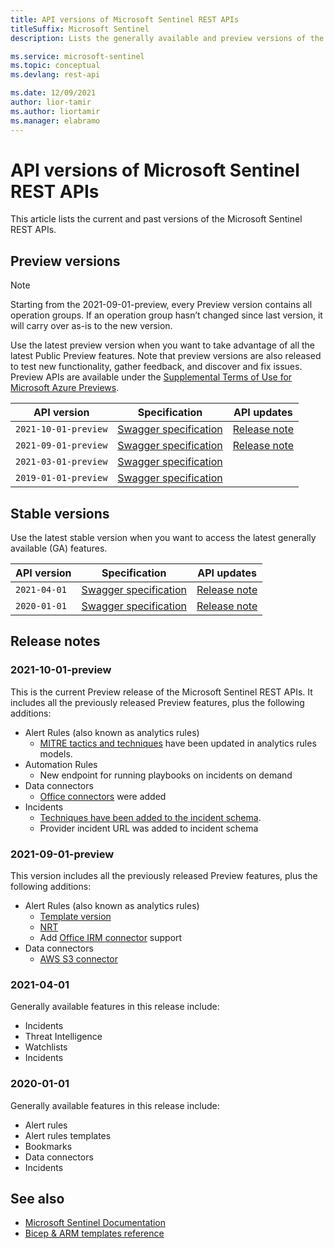 ```yaml
---
title: API versions of Microsoft Sentinel REST APIs 
titleSuffix: Microsoft Sentinel
description: Lists the generally available and preview versions of the Microsoft Sentinel REST APIs.

ms.service: microsoft-sentinel
ms.topic: conceptual
ms.devlang: rest-api

ms.date: 12/09/2021
author: lior-tamir
ms.author: liortamir
ms.manager: elabramo
---
```


# API versions of Microsoft Sentinel REST APIs

This article lists the current and past versions of the Microsoft Sentinel REST APIs.

## Preview versions

> [!Note] 
> Starting from the 2021-09-01-preview, every Preview version contains all operation groups. If an operation group hasn’t changed since last version, it will carry over as-is to the new version.

Use the latest preview version when you want to take advantage of all the latest Public Preview features. Note that preview versions are also released to test new functionality, gather feedback, and discover and fix issues. Preview APIs are available under the [Supplemental Terms of Use for Microsoft Azure Previews](https://azure.microsoft.com/support/legal/preview-supplemental-terms/).


| API version | Specification | API updates |
|-------------|---------------|-------------|
| `2021-10-01-preview`  | [Swagger specification](https://github.com/Azure/azure-rest-api-specs/tree/main/specification/securityinsights/resource-manager/Microsoft.SecurityInsights/preview/2021-10-01-preview) | [Release note](#2021-10-01-preview) |
| `2021-09-01-preview`  | [Swagger specification](https://github.com/Azure/azure-rest-api-specs/tree/main/specification/securityinsights/resource-manager/Microsoft.SecurityInsights/preview/2021-09-01-preview) | [Release note](#2021-09-01-preview) |
| `2021-03-01-preview` | [Swagger specification](https://github.com/Azure/azure-rest-api-specs/tree/main/specification/securityinsights/resource-manager/Microsoft.SecurityInsights/preview/2021-03-01-preview) |
| `2019-01-01-preview` | [Swagger specification](https://github.com/Azure/azure-rest-api-specs/tree/main/specification/securityinsights/resource-manager/Microsoft.SecurityInsights/preview/2019-01-01-preview) |

## Stable versions

Use the latest stable version when you want to access the latest generally available (GA) features.

| API version | Specification | API updates |
|-------------|---------------|-------------|
| `2021-04-01` | [Swagger specification](https://github.com/Azure/azure-rest-api-specs/tree/main/specification/securityinsights/resource-manager/Microsoft.SecurityInsights/stable/2021-04-01) | [Release note](#2021-04-01) |
| `2020-01-01` | [Swagger specification](https://github.com/Azure/azure-rest-api-specs/tree/main/specification/securityinsights/resource-manager/Microsoft.SecurityInsights/stable/2020-01-01) | [Release note](#2020-01-01) |


## Release notes
<a name="2021-10-01-preview"></a>

### 2021-10-01-preview

This is the current Preview release of the Microsoft Sentinel REST APIs. It includes all the previously released Preview features, plus the following additions:

+ Alert Rules (also known as analytics rules)
  + [MITRE tactics and techniques](/azure/sentinel/whats-new#support-for-mitre-attck-techniques-public-preview) have been updated in analytics rules models.
+ Automation Rules
  +  New endpoint for running playbooks on incidents on demand
+ Data connectors
  + [Office connectors](/azure/sentinel/data-connectors-reference#microsoft-365-insider-risk-management-irm-preview) were added
+ Incidents
  +  [Techniques have been added to the incident schema](/azure/sentinel/whats-new#support-for-mitre-attck-techniques-public-preview).
  +  Provider incident URL was added to incident schema



<a name="2021-09-01-preview"></a>

### 2021-09-01-preview

This version includes all the previously released Preview features, plus the following additions:

+ Alert Rules (also known as analytics rules)
  + [Template version](/azure/sentinel/manage-analytics-rule-templates)
  + [NRT](/azure/sentinel/near-real-time-rules)
  + Add [Office IRM connector](/azure/sentinel/data-connectors-reference#microsoft-365-insider-risk-management-irm-preview) support
+ Data connectors
  + [AWS S3 connector](/azure/sentinel/connect-aws?tabs=s3)


<a name="2021-04-01"></a>

### 2021-04-01

Generally available features in this release include:

+ Incidents
+ Threat Intelligence
+ Watchlists
+ Incidents

<a name="2020-01-01"></a>

### 2020-01-01

Generally available features in this release include:

+ Alert rules
+ Alert rules templates
+ Bookmarks
+ Data connectors
+ Incidents


## See also

+ [Microsoft Sentinel Documentation](/azure/sentinel)
+ [Bicep & ARM templates reference](/azure/templates/microsoft.securityinsights/allversions)
